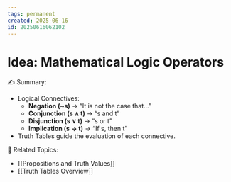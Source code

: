 ```yaml
---
tags: permanent
created: 2025-06-16
id: 20250616062102
---
```


# Idea: Mathematical Logic Operators

✍ Summary:
- Logical Connectives:
  - **Negation (~s)** → “It is not the case that...”
  - **Conjunction (s ∧ t)** → “s and t”
  - **Disjunction (s ∨ t)** → “s or t”
  - **Implication (s → t)** → “If s, then t”
- Truth Tables guide the evaluation of each connective.

👀 Related Topics:
- [[Propositions and Truth Values]]
- [[Truth Tables Overview]]
